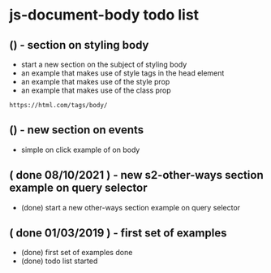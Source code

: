 # js-document-body todo list

## () - section on styling body
* start a new section on the subject of styling body
* an example that makes use of style tags in the head element
* an example that makes use of the style prop
* an example that makes use of the class prop
```
https://html.com/tags/body/
```

## () - new section on events
* simple on click example of on body

## ( done 08/10/2021 ) - new s2-other-ways section example on query selector
* (done) start a new other-ways section example on query selector

## ( done 01/03/2019 ) - first set of examples
* (done) first set of examples done
* (done) todo list started